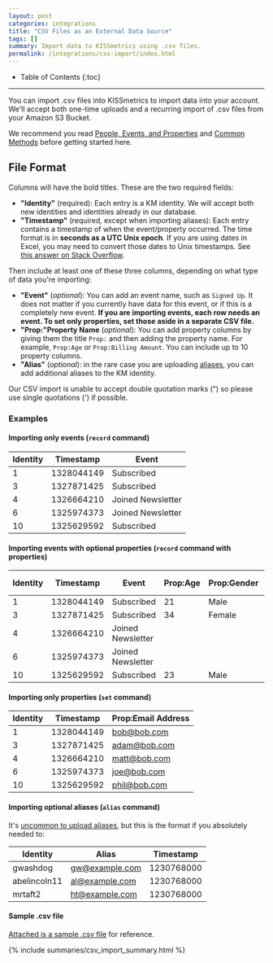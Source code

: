 ```yaml
---
layout: post
categories: integrations
title: "CSV Files as an External Data Source"
tags: []
summary: Import data to KISSmetrics using .csv files.
permalink: /integrations/csv-import/index.html
---
```

* Table of Contents
{:toc}
* * *

You can import .csv files into KISSmetrics to import data into your account. We'll accept both one-time uploads and a recurring import of .csv files from your Amazon S3 Bucket.

We recommend you read [People, Events, and Properties][pep] and [Common Methods][common-methods] before getting started here.

## File Format

Columns will have the bold titles. These are the two required fields:

* **"Identity"** (required): Each entry is a KM identity. We will accept both new identities and identities already in our database.
* **"Timestamp"** (required, except when importing aliases): Each entry contains a timestamp of when the event/property occurred. The time format is in **seconds as a UTC Unix epoch**. If you are using dates in Excel, you may need to convert those dates to Unix timestamps. See [this answer on Stack Overflow][stackoverflow].

Then include at least one of these three columns, depending on what type of data you're importing:

* **"Event"** (*optional*): You can add an event name, such as `Signed Up`. It does not matter if you currently have data for this event, or if this is a completely new event. **If you are importing events, each row needs an event. To set only properties, set those aside in a separate CSV file.**
* **"Prop:"Property Name** (*optional*): You can add property columns by giving them the title `Prop:` and then adding the property name. For example, `Prop:Age` or `Prop:Billing Amount`. You can include up to 10 property columns.
* **"Alias"** (*optional*): in the rare case you are uploading [aliases][alias], you can add additional aliases to the KM identity.

Our CSV import is unable to accept double quotation marks (") so please use single quotations (') if possible.

### Examples

#### Importing only events (`record` command)

Identity | Timestamp  | Event
-------- | ---------- | ----------
1        | 1328044149 | Subscribed
3        | 1327871425 | Subscribed
4        | 1326664210 | Joined Newsletter
6        | 1325974373 | Joined Newsletter
10       | 1325629592 | Subscribed

#### Importing events with optional properties (`record` command with properties)

Identity | Timestamp  | Event             | Prop:Age  | Prop:Gender | Prop:Favorite Food
-------- | ---------- | ----------------- | --------- | ----------- | ------------------
1        | 1328044149 | Subscribed        | 21        | Male        | Pizza
3        | 1327871425 | Subscribed        | 34        | Female      | Sushi
4        | 1326664210 | Joined Newsletter |           |             |
6        | 1325974373 | Joined Newsletter |           |             | Tapas
10       | 1325629592 | Subscribed        | 23        | Male        | Apple Pie

#### Importing only properties (`set` command)

Identity | Timestamp  | Prop:Email Address
-------- | ---------- | ------------------
1        | 1328044149 | bob@bob.com
3        | 1327871425 | adam@bob.com
4        | 1326664210 | matt@bob.com
6        | 1325974373 | joe@bob.com
10       | 1325629592 | phil@bob.com

#### Importing optional aliases (`alias` command)

It's [uncommon to upload aliases][alias], but this is the format if you absolutely needed to:

Identity     | Alias          | Timestamp
------------ | -------------- | ----------
gwashdog     | gw@example.com | 1230768000
abelincoln11 | al@example.com | 1230768000
mrtaft2      | ht@example.com | 1230768000

#### Sample .csv file

[Attached is a sample .csv file][sample-csv] for reference.

{% include summaries/csv_import_summary.html %}

[stackoverflow]: http://stackoverflow.com/questions/1703505/excel-date-to-unix-timestamp
[pep]: /getting-started/people-events-properties
[common-methods]: /apis/common-methods
[sample-csv]: https://s3.amazonaws.com/kissmetrics-support-files/assets/integrations/csv-import/csv-import-sample.csv
[alias]: /apis/specifications#when-to-alias